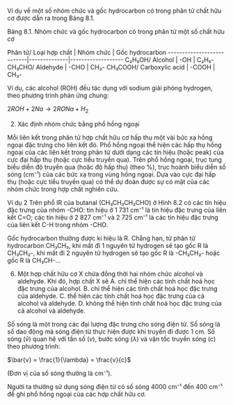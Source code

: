 Ví dụ về một số nhóm chức và gốc hydrocarbon có trong phân tử chất hữu cơ được dẫn ra trong Bảng 8.1.

Bảng 8.1. Nhóm chức và gốc hydrocarbon có trong phân tử một số chất hữu cơ

Phân tử/
Loại hợp chất | Nhóm chức | Gốc hydrocarbon
---------------------------|--------------|-------------------
C₂H₅OH/ Alcohol | -OH | C₂H₅-
CH₃CHO/ Aldehyde | -CHO | CH₃-
CH₃COOH/
Carboxylic acid | -COOH | CH₃-

Ví dụ, các alcohol (ROH) đều tác dụng với sodium giải phóng hydrogen, theo phương trình phản ứng chung:

$2ROH + 2Na \rightarrow 2RONa + H_2$

2. Xác định nhóm chức bằng phổ hồng ngoại

Mỗi liên kết trong phân tử hợp chất hữu cơ hấp thụ một vài bức xạ hồng ngoại đặc trưng cho liên kết đó. Phổ hồng ngoại thể hiện các hấp thụ hồng ngoại của các liên kết trong phân tử dưới dạng các tín hiệu (hoặc peak) của cực đại hấp thụ (hoặc cực tiểu truyền qua). Trên phổ hồng ngoại, trục tung biểu diễn độ truyền qua (hoặc độ hấp thụ) (theo %), trục hoành biểu diễn số sóng (cm⁻¹) của các bức xạ trong vùng hồng ngoại. Dựa vào cực đại hấp thụ (hoặc cực tiểu truyền qua) có thể dự đoán được sự có mặt của các nhóm chức trong hợp chất nghiên cứu.

Ví dụ 2 Trên phổ IR của butanal (CH₃CH₂CH₂CHO) ở Hình 8.2 có các tín hiệu đặc trưng của nhóm -CHO: tín hiệu ở 1 731 cm⁻¹ là tín hiệu đặc trưng của liên kết C=O; các tín hiệu ở 2 827 cm⁻¹ và 2 725 cm⁻¹ là các tín hiệu đặc trưng của liên kết C-H trong nhóm -CHO.

Gốc hydrocarbon thường được kí hiệu là R. Chẳng hạn, từ phân tử hydrocarbon CH₃CH₃, khi mất đi 1 nguyên tử hydrogen sẽ tạo gốc R là CH₃CH₂-, khi mất đi 2 nguyên tử hydrogen sẽ tạo gốc R là -CH₂CH₂- hoặc gốc R là CH₃CH-...

6. Một hợp chất hữu cơ X chứa đồng thời hai nhóm chức alcohol và aldehyde. Khi đó, hợp chất X sẽ
A. chỉ thể hiện các tính chất hoá học đặc trưng của alcohol.
B. chỉ thể hiện các tính chất hoá học đặc trưng của aldehyde.
C. thể hiện các tính chất hoá học đặc trưng của cả alcohol và aldehyde.
D. không thể hiện tính chất hoá học đặc trưng của cả alcohol và aldehyde.

Số sóng là một trong các đại lượng đặc trưng cho sóng điện từ. Số sóng là số dao động mà sóng điện từ thực hiện được khi truyền đi được 1 cm. Số sóng ($\bar{v}$) quan hệ với tần số ($v$), bước sóng ($\lambda$) và vận tốc truyền sóng (c) theo phương trình:

$\bar{v} = \frac{1}{\lambda} = \frac{v}{c}$

(Đơn vị của số sóng thường là cm⁻¹).

Người ta thường sử dụng sóng điện từ có số sóng 4000 cm⁻¹ đến 400 cm⁻¹ để ghi phổ hồng ngoại của các hợp chất hữu cơ.